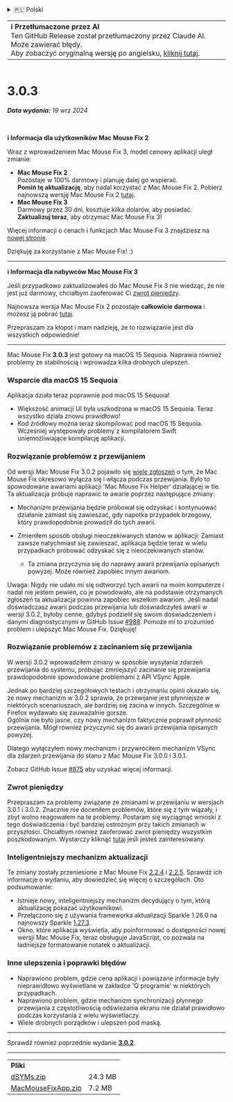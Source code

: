 <details>
<summary>🇵🇱 Polski</summary>

[🇬🇧 English (GitHub Release)](https://github.com/noah-nuebling/mac-mouse-fix/releases/tag/3.0.3)\
[🇦🇩 Català](https://redirect.macmousefix.com/?target=mmf-release&tag=3.0.3&locale=ca)\
[🇩🇪 Deutsch](https://redirect.macmousefix.com/?target=mmf-release&tag=3.0.3&locale=de)\
[🇪🇸 Español](https://redirect.macmousefix.com/?target=mmf-release&tag=3.0.3&locale=es)\
[🇫🇷 Français](https://redirect.macmousefix.com/?target=mmf-release&tag=3.0.3&locale=fr)\
[🇮🇩 Indonesia](https://redirect.macmousefix.com/?target=mmf-release&tag=3.0.3&locale=id)\
[🇮🇹 Italiano](https://redirect.macmousefix.com/?target=mmf-release&tag=3.0.3&locale=it)\
[🇭🇺 Magyar](https://redirect.macmousefix.com/?target=mmf-release&tag=3.0.3&locale=hu)\
[🇳🇱 Nederlands](https://redirect.macmousefix.com/?target=mmf-release&tag=3.0.3&locale=nl)\
**🇵🇱 Polski**\
[🇧🇷 Português (Brasil)](https://redirect.macmousefix.com/?target=mmf-release&tag=3.0.3&locale=pt-BR)\
[🇵🇹 Português (Portugal)](https://redirect.macmousefix.com/?target=mmf-release&tag=3.0.3&locale=pt-PT)\
[🇷🇴 Română](https://redirect.macmousefix.com/?target=mmf-release&tag=3.0.3&locale=ro)\
[🇸🇪 Svenska](https://redirect.macmousefix.com/?target=mmf-release&tag=3.0.3&locale=sv)\
[🇻🇳 Tiếng Việt](https://redirect.macmousefix.com/?target=mmf-release&tag=3.0.3&locale=vi)\
[🇹🇷 Türkçe](https://redirect.macmousefix.com/?target=mmf-release&tag=3.0.3&locale=tr)\
[🇨🇿 Čeština](https://redirect.macmousefix.com/?target=mmf-release&tag=3.0.3&locale=cs)\
[🇬🇷 Ελληνικά](https://redirect.macmousefix.com/?target=mmf-release&tag=3.0.3&locale=el)\
[🇷🇺 Русский](https://redirect.macmousefix.com/?target=mmf-release&tag=3.0.3&locale=ru)\
[🇺🇦 Українська](https://redirect.macmousefix.com/?target=mmf-release&tag=3.0.3&locale=uk)\
[🇮🇱 עברית](https://redirect.macmousefix.com/?target=mmf-release&tag=3.0.3&locale=he)\
[🇸🇦 العربية](https://redirect.macmousefix.com/?target=mmf-release&tag=3.0.3&locale=ar)\
[🇮🇳 हिन्दी](https://redirect.macmousefix.com/?target=mmf-release&tag=3.0.3&locale=hi)\
[🇹🇭 ไทย](https://redirect.macmousefix.com/?target=mmf-release&tag=3.0.3&locale=th)\
[🇨🇳 中文 (简体)](https://redirect.macmousefix.com/?target=mmf-release&tag=3.0.3&locale=zh-Hans)\
[🇨🇳 中文 (繁體)](https://redirect.macmousefix.com/?target=mmf-release&tag=3.0.3&locale=zh-Hant)\
[🇭🇰 中文（香港)](https://redirect.macmousefix.com/?target=mmf-release&tag=3.0.3&locale=zh-HK)\
[🇯🇵 日本語](https://redirect.macmousefix.com/?target=mmf-release&tag=3.0.3&locale=ja)\
[🇰🇷 한국어](https://redirect.macmousefix.com/?target=mmf-release&tag=3.0.3&locale=ko)\
[Help translate Mac Mouse Fix to different languages!](https://github.com/noah-nuebling/mac-mouse-fix/discussions/731)
</details>
<table align=><td>
<b>ℹ️ Przetłumaczone przez AI</b><br>
Ten GitHub Release został przetłumaczony przez Claude AI. Może zawierać błędy.<br>
Aby zobaczyć oryginalną wersję po angielsku, <a href="https://github.com/noah-nuebling/mac-mouse-fix/releases/tag/3.0.3">kliknij tutaj</a>.
</td></table>

<table></table>

# 3.0.3
***Data wydania:** 19 wrz 2024*

<br>

**ℹ️ Informacja dla użytkowników Mac Mouse Fix 2**

Wraz z wprowadzeniem Mac Mouse Fix 3, model cenowy aplikacji uległ zmianie:

- **Mac Mouse Fix 2**\
Pozostaje w 100% darmowy i planuję dalej go wspierać.\
**Pomiń tę aktualizację**, aby nadal korzystać z Mac Mouse Fix 2. Pobierz najnowszą wersję Mac Mouse Fix 2 [tutaj](https://redirect.macmousefix.com/?target=mmf2-latest&locale=pl).
- **Mac Mouse Fix 3**\
Darmowy przez 30 dni, kosztuje kilka dolarów, aby posiadać.\
**Zaktualizuj teraz**, aby otrzymać Mac Mouse Fix 3!

Więcej informacji o cenach i funkcjach Mac Mouse Fix 3 znajdziesz na [nowej stronie](https://macmousefix.com/).

Dziękuję za korzystanie z Mac Mouse Fix! :)

---

**ℹ️ Informacja dla nabywców Mac Mouse Fix 3**

Jeśli przypadkowo zaktualizowałeś do Mac Mouse Fix 3 nie wiedząc, że nie jest już darmowy, chciałbym zaoferować Ci [zwrot pieniędzy](https://redirect.macmousefix.com/?target=mmf-apply-for-refund&locale=pl).

Najnowsza wersja Mac Mouse Fix 2 pozostaje **całkowicie darmowa** i możesz ją pobrać [tutaj](https://redirect.macmousefix.com/?target=mmf2-latest&locale=pl).

Przepraszam za kłopot i mam nadzieję, że to rozwiązanie jest dla wszystkich odpowiednie!

---

Mac Mouse Fix **3.0.3** jest gotowy na macOS 15 Sequoia. Naprawia również problemy ze stabilnością i wprowadza kilka drobnych ulepszeń.

### Wsparcie dla macOS 15 Sequoia

Aplikacja działa teraz poprawnie pod macOS 15 Sequoia!

- Większość animacji UI była uszkodzona w macOS 15 Sequoia. Teraz wszystko działa znowu prawidłowo!
- Kod źródłowy można teraz skompilować pod macOS 15 Sequoia. Wcześniej występowały problemy z kompilatorem Swift uniemożliwiające kompilację aplikacji.

### Rozwiązanie problemów z przewijaniem

Od wersji Mac Mouse Fix 3.0.2 pojawiło się [wiele zgłoszeń](https://github.com/noah-nuebling/mac-mouse-fix/issues/988) o tym, że Mac Mouse Fix okresowo wyłącza się i włącza podczas przewijania. Było to spowodowane awariami aplikacji 'Mac Mouse Fix Helper' działającej w tle. Ta aktualizacja próbuje naprawić te awarie poprzez następujące zmiany:

- Mechanizm przewijania będzie próbował się odzyskać i kontynuować działanie zamiast się zawieszać, gdy napotka przypadek brzegowy, który prawdopodobnie prowadził do tych awarii.
- Zmieniłem sposób obsługi nieoczekiwanych stanów w aplikacji: Zamiast zawsze natychmiast się zawieszać, aplikacja będzie teraz w wielu przypadkach próbować odzyskać się z nieoczekiwanych stanów.

    - Ta zmiana przyczynia się do naprawy awarii przewijania opisanych powyżej. Może również zapobiec innym awariom.

Uwaga: Nigdy nie udało mi się odtworzyć tych awarii na moim komputerze i nadal nie jestem pewien, co je powodowało, ale na podstawie otrzymanych zgłoszeń ta aktualizacja powinna zapobiec wszelkim awariom. Jeśli nadal doświadczasz awarii podczas przewijania lub doświadczyłeś awarii w wersji 3.0.2, byłoby cenne, gdybyś podzielił się swoim doświadczeniem i danymi diagnostycznymi w GitHub Issue [#988](https://github.com/noah-nuebling/mac-mouse-fix/issues/988). Pomoże mi to zrozumieć problem i ulepszyć Mac Mouse Fix. Dziękuję!

### Rozwiązanie problemów z zacinaniem się przewijania

W wersji 3.0.2 wprowadziłem zmiany w sposobie wysyłania zdarzeń przewijania do systemu, próbując zmniejszyć zacinanie się przewijania prawdopodobnie spowodowane problemami z API VSync Apple.

Jednak po bardziej szczegółowych testach i otrzymaniu opinii okazało się, że nowy mechanizm w 3.0.2 sprawia, że przewijanie jest płynniejsze w niektórych scenariuszach, ale bardziej się zacina w innych. Szczególnie w Firefox wydawało się zauważalnie gorsze.\
Ogólnie nie było jasne, czy nowy mechanizm faktycznie poprawił płynność przewijania. Mógł również przyczynić się do awarii przewijania opisanych powyżej.

Dlatego wyłączyłem nowy mechanizm i przywróciłem mechanizm VSync dla zdarzeń przewijania do stanu z Mac Mouse Fix 3.0.0 i 3.0.1.

Zobacz GitHub Issue [#875](https://github.com/noah-nuebling/mac-mouse-fix/issues/875) aby uzyskać więcej informacji.

### Zwrot pieniędzy

Przepraszam za problemy związane ze zmianami w przewijaniu w wersjach 3.0.1 i 3.0.2. Znacznie nie doceniłem problemów, które się z tym wiązały, i zbyt wolno reagowałem na te problemy. Postaram się wyciągnąć wnioski z tego doświadczenia i być bardziej ostrożnym przy takich zmianach w przyszłości. Chciałbym również zaoferować zwrot pieniędzy wszystkim poszkodowanym. Wystarczy kliknąć [tutaj](https://redirect.macmousefix.com/?target=mmf-apply-for-refund&locale=pl) jeśli jesteś zainteresowany.

### Inteligentniejszy mechanizm aktualizacji

Te zmiany zostały przeniesione z Mac Mouse Fix [2.2.4](https://redirect.macmousefix.com/?target=mmf-release&tag=2.2.4&locale=pl) i [2.2.5](https://redirect.macmousefix.com/?target=mmf-release&tag=2.2.5&locale=pl). Sprawdź ich informacje o wydaniu, aby dowiedzieć się więcej o szczegółach. Oto podsumowanie:

- Istnieje nowy, inteligentniejszy mechanizm decydujący o tym, którą aktualizację pokazać użytkownikowi.
- Przełączono się z używania frameworka aktualizacji Sparkle 1.26.0 na najnowszy Sparkle [1.27.3](https://github.com/sparkle-project/Sparkle/releases/tag/1.27.3).
- Okno, które aplikacja wyświetla, aby poinformować o dostępności nowej wersji Mac Mouse Fix, teraz obsługuje JavaScript, co pozwala na ładniejsze formatowanie notatek o aktualizacji.

### Inne ulepszenia i poprawki błędów

- Naprawiono problem, gdzie cena aplikacji i powiązane informacje były nieprawidłowo wyświetlane w zakładce 'O programie' w niektórych przypadkach.
- Naprawiono problem, gdzie mechanizm synchronizacji płynnego przewijania z częstotliwością odświeżania ekranu nie działał prawidłowo podczas korzystania z wielu wyświetlaczy.
- Wiele drobnych porządków i ulepszeń pod maską.

---

Sprawdź również poprzednie wydanie [**3.0.2**](https://redirect.macmousefix.com/?target=mmf-release&tag=3.0.2&locale=pl).

---

<table align="start">
<tr>
    <td colspan=2>
        <b>Pliki</b>
    </td>
</tr>
<tr>
    <td><a href="https://github.com/noah-nuebling/mac-mouse-fix/releases/download/3.0.3/dSYMs.zip">dSYMs.zip</a></td>
    <td>24.3 MB</td>
</tr>
<tr>
    <td><a href="https://github.com/noah-nuebling/mac-mouse-fix/releases/download/3.0.3/MacMouseFixApp.zip">MacMouseFixApp.zip</a></td>
    <td>7.2 MB</td>
</tr>
</table>